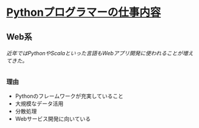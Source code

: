 # [Pythonプログラマーの仕事内容](https://www.bigdata-navi.com/aidrops/2471/)

## Web系
  ###### 近年ではPythonやScalaといった言語もWebアプリ開発に使われることが増えてきた。
### **理由**
  - Pythonのフレームワークが充実していること
  - 大規模なデータ活用
  - 分散処理
  - Webサービス開発に向いている
